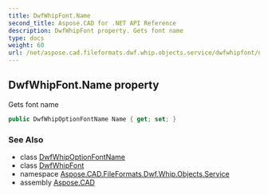 ```yaml
---
title: DwfWhipFont.Name
second_title: Aspose.CAD for .NET API Reference
description: DwfWhipFont property. Gets font name
type: docs
weight: 60
url: /net/aspose.cad.fileformats.dwf.whip.objects.service/dwfwhipfont/name/
---
```

## DwfWhipFont.Name property

Gets font name

```csharp
public DwfWhipOptionFontName Name { get; set; }
```

### See Also

* class [DwfWhipOptionFontName](../../../aspose.cad.fileformats.dwf.whip.objects.service.font/dwfwhipoptionfontname/)
* class [DwfWhipFont](../)
* namespace [Aspose.CAD.FileFormats.Dwf.Whip.Objects.Service](../../dwfwhipfont/)
* assembly [Aspose.CAD](../../../)



